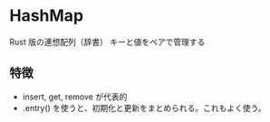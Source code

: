 # HashMap

Rust 版の連想配列（辞書）
キーと値をペアで管理する

## 特徴

- insert, get, remove が代表的
- .entry() を使うと、初期化と更新をまとめられる。これもよく使う。
